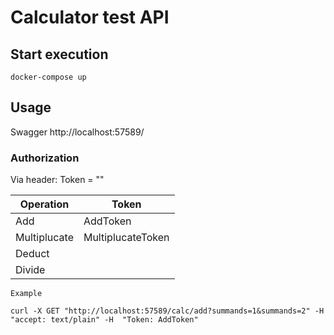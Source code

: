 # Calculator test API

## Start execution

`docker-compose up`

## Usage
Swagger http://localhost:57589/

### Authorization
Via header: Token = "<token>"

|Operation|Token|
|---|---|
|Add|AddToken|
|Multiplucate|MultiplucateToken|
|Deduct||
|Divide||

```
Example

curl -X GET "http://localhost:57589/calc/add?summands=1&summands=2" -H  "accept: text/plain" -H  "Token: AddToken"

```
